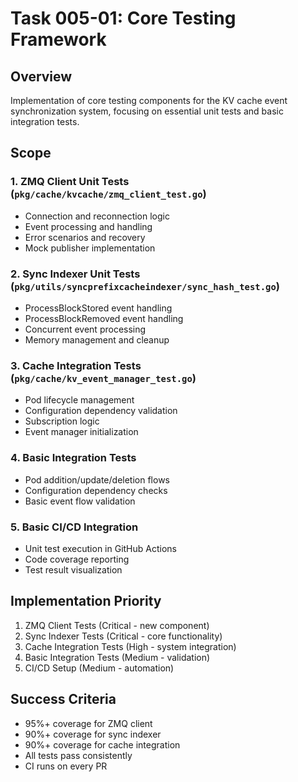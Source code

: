 # Task 005-01: Core Testing Framework

## Overview
Implementation of core testing components for the KV cache event synchronization system, focusing on essential unit tests and basic integration tests.

## Scope

### 1. ZMQ Client Unit Tests (`pkg/cache/kvcache/zmq_client_test.go`)
- Connection and reconnection logic
- Event processing and handling
- Error scenarios and recovery
- Mock publisher implementation

### 2. Sync Indexer Unit Tests (`pkg/utils/syncprefixcacheindexer/sync_hash_test.go`)
- ProcessBlockStored event handling
- ProcessBlockRemoved event handling
- Concurrent event processing
- Memory management and cleanup

### 3. Cache Integration Tests (`pkg/cache/kv_event_manager_test.go`)
- Pod lifecycle management
- Configuration dependency validation
- Subscription logic
- Event manager initialization

### 4. Basic Integration Tests
- Pod addition/update/deletion flows
- Configuration dependency checks
- Basic event flow validation

### 5. Basic CI/CD Integration
- Unit test execution in GitHub Actions
- Code coverage reporting
- Test result visualization

## Implementation Priority
1. ZMQ Client Tests (Critical - new component)
2. Sync Indexer Tests (Critical - core functionality)
3. Cache Integration Tests (High - system integration)
4. Basic Integration Tests (Medium - validation)
5. CI/CD Setup (Medium - automation)

## Success Criteria
- 95%+ coverage for ZMQ client
- 90%+ coverage for sync indexer
- 90%+ coverage for cache integration
- All tests pass consistently
- CI runs on every PR